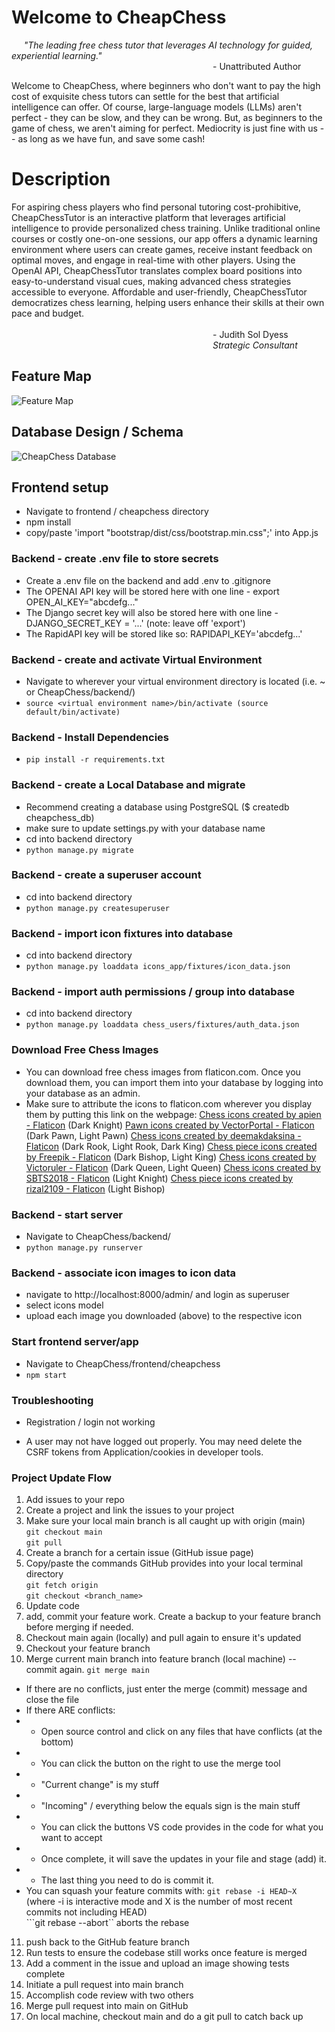 # Welcome to CheapChess
&nbsp;&nbsp;&nbsp;&nbsp;&nbsp;_"The leading free chess tutor that leverages AI technology for guided, experiential learning."_\
                       - Unattributed Author

Welcome to CheapChess, where beginners who don't want to pay the high cost of exquisite chess tutors can settle for the best
that artificial intelligence can offer.  Of course, large-language models (LLMs) aren't perfect - they can be slow, and they
can be wrong.  But, as beginners to the game of chess, we aren't aiming for perfect.  Mediocrity is just fine with us --
as long as we have fun, and save some cash!

# Description
For aspiring chess players who find personal tutoring cost-prohibitive, CheapChessTutor is an interactive platform that leverages artificial intelligence to provide personalized chess training. Unlike traditional online courses or costly one-on-one sessions, our app offers a dynamic learning environment where users can create games, receive instant feedback on optimal moves, and engage in real-time with other players. Using the OpenAI API, CheapChessTutor translates complex board positions into easy-to-understand visual cues, making advanced chess strategies accessible to everyone. Affordable and user-friendly, CheapChessTutor democratizes chess learning, helping users enhance their skills at their own pace and budget.\
\
                       - Judith Sol Dyess\
                       _Strategic Consultant_

## Feature Map
![Feature Map](./resources/Moscow.png)

## Database Design / Schema
![CheapChess Database](./resources/schema.png)

## Frontend setup
  - Navigate to frontend / cheapchess directory
  - npm install
  - copy/paste 'import "bootstrap/dist/css/bootstrap.min.css";' into App.js

### Backend - create .env file to store secrets
* Create a .env file on the backend and add .env to .gitignore
* The OPENAI API key will be stored here with one line - export OPEN_AI_KEY="abcdefg..."
* The Django secret key will also be stored here with one line - DJANGO_SECRET_KEY = '...' (note: leave off 'export')
* The RapidAPI key will be stored like so: RAPIDAPI_KEY='abcdefg...'

### Backend - create and activate Virtual Environment
* Navigate to wherever your virtual environment directory is located (i.e. ~ or CheapChess/backend/)
* ```source <virtual environment name>/bin/activate (source default/bin/activate)```

### Backend - Install Dependencies
* ```pip install -r requirements.txt```

### Backend - create a Local Database and migrate
* Recommend creating a database using PostgreSQL ($ createdb cheapchess_db)
* make sure to update settings.py with your database name
* cd into backend directory
* ```python manage.py migrate```

### Backend - create a superuser account
* cd into backend directory
* ```python manage.py createsuperuser```

### Backend - import icon fixtures into database
* cd into backend directory
* ```python manage.py loaddata icons_app/fixtures/icon_data.json```

### Backend - import auth permissions / group into database
* cd into backend directory
* ```python manage.py loaddata chess_users/fixtures/auth_data.json```

### Download Free Chess Images
* You can download free chess images from flaticon.com.  Once you download them, you can import them into your database
by logging into your database as an admin.
* Make sure to attribute the icons to flaticon.com wherever you display them by putting this link on the webpage:
<a href="https://www.flaticon.com/free-icons/chess" title="chess icons">Chess icons created by apien - Flaticon</a> (Dark Knight)
<a href="https://www.flaticon.com/free-icons/pawn" title="pawn icons">Pawn icons created by VectorPortal - Flaticon</a> (Dark Pawn, Light Pawn)
<a href="https://www.flaticon.com/free-icons/chess" title="chess icons">Chess icons created by deemakdaksina - Flaticon</a> (Dark Rook, Light Rook, Dark King)
<a href="https://www.flaticon.com/free-icons/chess-piece" title="chess piece icons">Chess piece icons created by Freepik - Flaticon</a> (Dark Bishop, Light King)
<a href="https://www.flaticon.com/free-icons/chess" title="chess icons">Chess icons created by Victoruler - Flaticon</a> (Dark Queen, Light Queen)
<a href="https://www.flaticon.com/free-icons/chess" title="chess icons">Chess icons created by SBTS2018 - Flaticon</a> (Light Knight)
<a href="https://www.flaticon.com/free-icons/chess-piece" title="chess piece icons">Chess piece icons created by rizal2109 - Flaticon</a> (Light Bishop)

### Backend - start server
* Navigate to CheapChess/backend/
* ```python manage.py runserver```

### Backend - associate icon images to icon data
* navigate to http://localhost:8000/admin/  and login as superuser
* select icons model
* upload each image you downloaded (above) to the respective icon

### Start frontend server/app
* Navigate to CheapChess/frontend/cheapchess
* ```npm start```

### Troubleshooting
* Registration / login not working
- A user may not have logged out properly.  You may need delete the CSRF tokens from Application/cookies in developer tools.

### Project Update Flow
1. Add issues to your repo
2. Create a project and link the issues to your project
3. Make sure your local main branch is all caught up with origin (main)\
```git checkout main```\
```git pull```
4. Create a branch for a certain issue (GitHub issue page)
5. Copy/paste the commands GitHub provides into your local terminal directory\
```git fetch origin```\
```git checkout <branch_name>```
6. Update code
7. add, commit your feature work.  Create a backup to your feature branch before merging if needed.
8. Checkout main again (locally) and pull again to ensure it's updated
9. Checkout your feature branch
10. Merge current main branch into feature branch (local machine) -- commit again.
```git merge main```
* If there are no conflicts, just enter the merge (commit) message and close the file
* If there ARE conflicts:
* * Open source control and click on any files that have conflicts (at the bottom)
* * You can click the button on the right to use the merge tool
* * "Current change" is my stuff
* * "Incoming" / everything below the equals sign is the main stuff
* * You can click the buttons VS code provides in the code for what you want to accept
* * Once complete, it will save the updates in your file and stage (add) it. 
* * The last thing you need to do is commit it.
* You can squash your feature commits with:
```git rebase -i HEAD~X``` (where -i is interactive mode and X is the number of most recent commits not including HEAD)\
```git rebase --abort`` aborts the rebase
11. push back to the GitHub feature branch
12. Run tests to ensure the codebase still works once feature is merged
13. Add a comment in the issue and upload an image showing tests complete
14. Initiate a pull request into main branch
15. Accomplish code review with two others
16. Merge pull request into main on GitHub
17. On local machine, checkout main and do a git pull to catch back up

